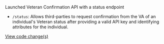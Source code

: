 Launched Veteran Confirmation API with a status endpoint
- `/status`: Allows third-parties to request confirmation from the VA of an individual's Veteran status after providing a valid API key and identifying attributes for the individual.

[View code change(s)](https://github.com/department-of-veterans-affairs/vets-api/pull/3676)
